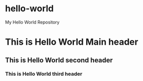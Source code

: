 # hello-world
My Hello World Repository
# This is Hello World Main header
## This is Hello World second header
### This is Hello World third header
